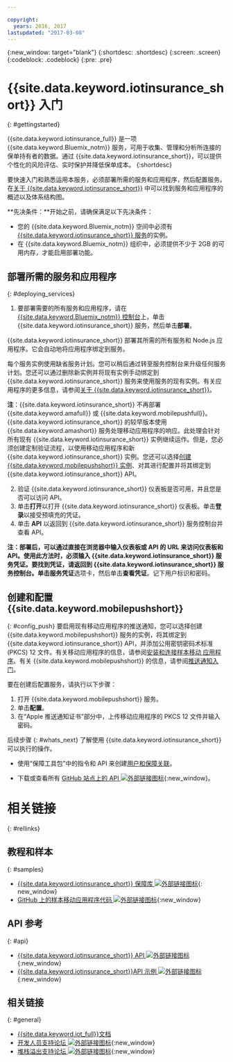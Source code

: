 ```yaml
---

copyright:
  years: 2016, 2017
lastupdated: "2017-03-08"
---
```


<!-- Common attributes used in the template are defined as follows: -->
{:new_window: target="blank"}
{:shortdesc: .shortdesc}
{:screen: .screen}
{:codeblock: .codeblock}
{:pre: .pre}


<!-- {{site.data.keyword.iotinsurance_full}}  {{site.data.keyword.iotinsurance_short}}  -->


# {{site.data.keyword.iotinsurance_short}} 入门
{: #gettingstarted}

{{site.data.keyword.iotinsurance_full}} 是一项 {{site.data.keyword.Bluemix_notm}} 服务，可用于收集、管理和分析所连接的保单持有者的数据。通过 {{site.data.keyword.iotinsurance_short}}，可以提供个性化的风险评估、实时保护并降低保单成本。
{:shortdesc}

要快速入门和熟悉运用本服务，必须部署所需的服务和应用程序，然后配置服务。在[关于 {{site.data.keyword.iotinsurance_short}}](iotinsurance_overview.html) 中可以找到服务和应用程序的概述以及体系结构图。

**先决条件：**开始之前，请确保满足以下先决条件：
- 您的 {{site.data.keyword.Bluemix_notm}} 空间中必须有 [{{site.data.keyword.iotinsurance_short}} 服务](https://console.ng.bluemix.net/catalog/services/iot-for-insurance/)的实例。 
- 在 {{site.data.keyword.Bluemix_notm}} 组织中，必须提供不少于 2GB 的可用内存，才能启用部署功能。

## 部署所需的服务和应用程序
{: #deploying_services}

1. 要部署需要的所有服务和应用程序，请在 [{{site.data.keyword.Bluemix_notm}} 控制台](https://console.ng.bluemix.net/#all-items)上，单击 {{site.data.keyword.iotinsurance_short}} 服务，然后单击**部署**。

  {{site.data.keyword.iotinsurance_short}} 部署其所需的所有服务和 Node.js 应用程序。它会自动地将应用程序绑定到服务。

  每个服务实例使用缺省服务计划。您可以稍后通过转至服务控制台来升级任何服务计划。您还可以通过删除新实例并将现有实例手动绑定到 {{site.data.keyword.iotinsurance_short}} 服务来使用服务的现有实例。有关应用程序的更多信息，请参阅[关于 {{site.data.keyword.iotinsurance_short}}](iotinsurance_overview.html)。

  **注**：{{site.data.keyword.iotinsurance_short}} 不再部署 {{site.data.keyword.amafull}} 或 {{site.data.keyword.mobilepushfull}}。{{site.data.keyword.iotinsurance_short}} 的较早版本使用 {{site.data.keyword.amashort}} 服务处理移动应用程序的响应。此处理会针对所有现有 {{site.data.keyword.iotinsurance_short}} 实例继续运作。但是，您必须创建定制验证流程，以使用移动应用程序和新 {{site.data.keyword.iotinsurance_short}} 实例。您还可以选择[创建 {{site.data.keyword.mobilepushshort}} 实例](https://console.ng.bluemix.net/docs/services/mobilepush/index.html)、对其进行配置并将其绑定到 {{site.data.keyword.iotinsurance_short}} API。

2. 验证 {{site.data.keyword.iotinsurance_short}} 仪表板是否可用，并且您是否可以访问 API。
  1. 单击**打开**以打开 {{site.data.keyword.iotinsurance_short}} 仪表板。单击**登录**以接受预填充的凭证。
  2. 单击 **API** 以返回到 {{site.data.keyword.iotinsurance_short}} 服务控制台并查看 API。

  **注：**部署后，可以通过直接在浏览器中输入仪表板或 API 的 URL 来访问仪表板和 API。使用此方法时，必须输入 {{site.data.keyword.iotinsurance_short}} 服务凭证。要找到凭证，请返回到 {{site.data.keyword.iotinsurance_short}} 服务控制台。单击**服务凭证**选项卡，然后单击**查看凭证**。记下用户标识和密码。


<!--
## Configuring
{: #iot4i_configservices}



### Configuring {{site.data.keyword.amashort}}
{: #config_ama}
1. Return to your Bluemix console. All apps and services that were deployed by {{site.data.keyword.iotinsurance_short}} are displayed.

2. Copy the URL of the {{site.data.keyword.iotinsurance_short}} API application. Right-click the API application and select **Copy Link Location**.

3. Open the {{site.data.keyword.amashort}} service. The service is available in the Services section of your {{site.data.keyword.Bluemix_notm}} console.

4. Enable authentication by clicking **On**.

5. In the **Custom** section, enter the following authentication credentials:

  - **Realm name**: `IoT4I`

  - **Custom Identity Provider Url**: Paste the URL of the API application that you copied in a previous step.

  - **Your Web Application Redirect URIs**: Leave this field blank.

6. Save your settings. You can now return to the {{site.data.keyword.iotinsurance_short}} service console or your {{site.data.keyword.Bluemix_notm}} console.
-->


## 创建和配置 {{site.data.keyword.mobilepushshort}}
{: #config_push}
要启用现有移动应用程序的推送通知，您可以选择创建 {{site.data.keyword.mobilepushshort}} 服务的实例，将其绑定到 {{site.data.keyword.iotinsurance_short}} API，并添加公用密钥密码术标准 (PKCS) 12 文件。有关移动应用程序的信息，请参阅[安装和连接样本移动
应用程序](iotinsurance_mobile_app.html)。有关 {{site.data.keyword.mobilepushshort}} 的信息，请参阅[推送通知入门](https://console.ng.bluemix.net/docs/services/mobilepush/index.html)。

要在创建后配置服务，请执行以下步骤：

  1. 打开 {{site.data.keyword.mobilepushshort}} 服务。
  2. 单击**配置**。
  3. 在“Apple 推送通知证书”部分中，上传移动应用程序的 PKCS 12 文件并输入密码。


后续步骤
{: #whats_next}
了解使用 {{site.data.keyword.iotinsurance_short}} 可以执行的操作。

- 使用“保障工具包”中的指令和 API 来创建[用户和保障关联](iotinsurance_shield_toolkit.html)。
<!-- - Install and connect the [sample mobile app](iotinsurance_mobile_app.html). -->
- 下载或查看所有 [GitHub 站点上的 API ![外部链接图标](../../icons/launch-glyph.svg)](https://github.com/IBM-Bluemix/iot4i-api-examples-nodejs/#iot-for-insurance-api-examples){:new_window}。

# 相关链接
{: #rellinks}

## 教程和样本
{: #samples}
* [{{site.data.keyword.iotinsurance_short}} 保障库 ![外部链接图标](../../icons/launch-glyph.svg)](https://github.com/ibm-watson-iot/ioti-shields){: new_window}
* [GitHub 上的样本移动应用程序代码 ![外部链接图标](../../icons/launch-glyph.svg)](https://github.com/ibm-watson-iot/ioti-mobile){:new_window}

## API 参考
{: #api}
* [{{site.data.keyword.iotinsurance_short}} API ![外部链接图标](../../icons/launch-glyph.svg)](https://iot4i-api-docs.mybluemix.net/){:new_window}
* [{{site.data.keyword.iotinsurance_short}}API 示例 ![外部链接图标](../../icons/launch-glyph.svg)](https://github.com/IBM-Bluemix/iot4i-api-examples-nodejs/#iot-for-insurance-api-examples){:new_window}


## 相关链接
{: #general}
* [{{site.data.keyword.iot_full}}文档](https://console.ng.bluemix.net/docs/services/IoT/index.html)
* [开发人员支持论坛 ![外部链接图标](../../icons/launch-glyph.svg)](https://developer.ibm.com/answers/search.html?f=&type=question&redirect=search%2Fsearch&sort=relevance&q=%2B[iot]%20%2B[bluemix]){:new_window}
* [堆栈溢出支持论坛 ![外部链接图标](../../icons/launch-glyph.svg)](http://stackoverflow.com/questions/tagged/ibm-bluemix){:new_window}
